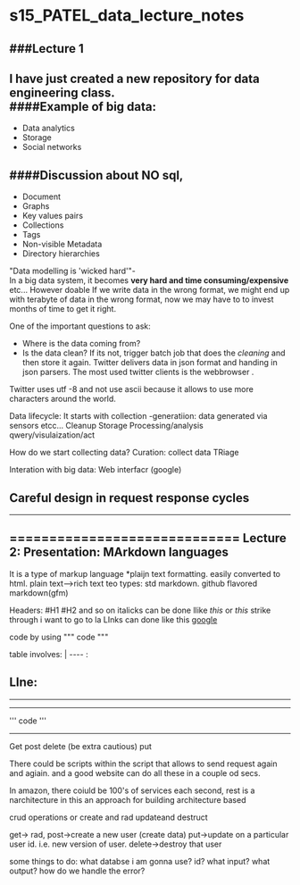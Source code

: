 # s15_PATEL_data_lecture_notes

###Lecture 1  
---
I have just created a new repository for data engineering class.  
####**Example of big data**:  
---
* Data analytics  
* Storage  
* Social networks  

####**Discussion about NO sql**, 
---
* Document
* Graphs
* Key values pairs
* Collections
* Tags
* Non-visible Metadata
* Directory hierarchies

"Data modelling is 'wicked hard'"-  
In a big data system, it becomes **very hard and time consuming/expensive** etc... However doable
If we write data in the wrong format, we might end up with terabyte of data in the wrong format, now we may have to to invest months of time to get it right.

One of the important questions to ask:  
* Where is the data coming from?
* Is the data clean?
If its not, trigger batch job that does the _cleaning_ and then store it again.
Twitter delivers data in json format and handing in json parsers.
The most used twitter clients is the webbrowser . 

Twitter uses utf -8 and not use ascii because it allows to use more characters around the world.

Data lifecycle:
It starts with collection
-generatiion: data generated via sensors etcc...
Cleanup
Storage
Processing/analysis
qwery/visulaization/act

How do we start collecting data?
Curation: collect data
TRiage


Interation with big data:
Web interfacr (google)


Careful design in request response cycles
------------------------------
------------------------------
=============================
Lecture 2:
Presentation:
MArkdown languages
-------
It is a type of markup language
*plaijn text formatting.
easily converted to html.
plain text-->rich text
teo types:
std markdown.
github flavored markdown(gfm)

Headers:
#H1
#H2 and so on
italicks can be done llike *this* or _this_
strike through
 i want to
 go to
 la
LInks can done like this
[google](www.google.com)

code by using """ code """


table involves:
| ---- :


LIne:
---
***
___

''' code '''

--------------
Get
post
delete (be extra cautious)
put

There could be scripts within the script that allows to send request again and agiain. and a good website can do all these in a couple od secs.


In amazon, there coiuld be 100's of services each second, 
rest is a narchitecture in this an approach for building architecture based

crud operations or create and rad updateand destruct


get-> rad,
post->create a new user (create data)
put->update on a particular user id. i.e. new version of user.
delete->destroy that user

some things to do:
what databse i am gonna use?
id?
what input?
what output?
how do we handle the error?





